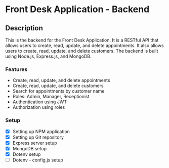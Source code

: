 # Front Desk Application - Backend

## Description

This is the backend for the Front Desk Application. It is a RESTful API that allows users to create, read, update, and delete appointments. It also allows users to create, read, update, and delete customers. The backend is built using Node.js, Express.js, and MongoDB.

### Features

- Create, read, update, and delete appointments
- Create, read, update, and delete customers
- Search for appointments by customer name
- Roles: Admin, Manager, Receptionist
- Authentication using JWT
- Authorization using roles

### Setup

- [x] Setting up NPM application
- [x] Setting up Git repository
- [x] Express server setup
- [x] MongoDB setup
- [x] Dotenv setup
- [ ] Dotenv - config.js setup
